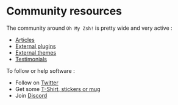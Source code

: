 # Community resources

The community around `Oh My Zsh!` is pretty wide and very active :


- [Articles](https://github.com/ohmyzsh/ohmyzsh/wiki/Articles)
- [External plugins](https://github.com/ohmyzsh/ohmyzsh/wiki/External-plugins)
- [External themes](https://github.com/ohmyzsh/ohmyzsh/wiki/External-themes)
- [Testimonials](https://github.com/ohmyzsh/ohmyzsh/wiki/Testimonials)

To follow or help software :

- Follow on [Twitter](https://twitter.com/ohmyzsh)
- Get some [T-Shirt, stickers or mug](https://shop.planetargon.com/collections/oh-my-zsh?utm_source=github)
- Join [Discord](https://discord.com/invite/ohmyzsh)
